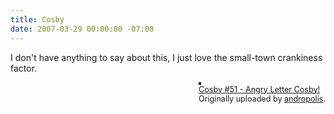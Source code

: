 ```yaml
---
title: Cosby
date: 2007-03-29 00:00:00 -07:00
---
```


<p>I don't have anything to say about this, I just love the small-town crankiness factor.
 <div style="float: right; margin-left: 10px; margin-bottom: 10px;"> <a href="http://www.flickr.com/photos/andropolis/435659565/" title="photo sharing"><img src="http://farm1.static.flickr.com/151/435659565_885eee6c7c_m.jpg" alt="" style="border: solid 2px #000000;" /></a> <br /> <span style="font-size: 0.9em; margin-top: 0px;">  <a href="http://www.flickr.com/photos/andropolis/435659565/">Cosby #51 - Angry Letter Cosby!</a>  <br />  Originally uploaded by <a href="http://www.flickr.com/people/andropolis/">andropolis</a>. </span></div><br clear="all" /></p>
